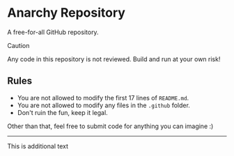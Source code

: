 # Anarchy Repository

A free-for-all GitHub repository.

> [!CAUTION]
> Any code in this repository is not reviewed. Build and run at your own risk!

## Rules

- You are not allowed to modify the first 17 lines of `README.md`.
- You are not allowed to modify any files in the `.github` folder.
- Don't ruin the fun, keep it legal.

Other than that, feel free to submit code for anything you can imagine :)

---

This is additional text
